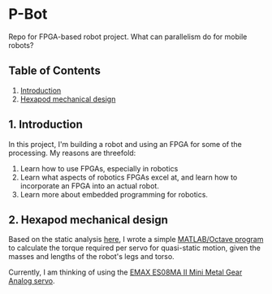 # P-Bot
Repo for FPGA-based robot project. What can parallelism do for mobile robots?

## Table of Contents
1. [Introduction](#introduction)
2. [Hexapod mechanical design](#hexapod-(mechanical)-design)

## 1. Introduction

In this project, I'm building a robot and using an FPGA for some of the processing. My reasons are threefold:
1. Learn how to use FPGAs, especially in robotics
2. Learn what aspects of robotics FPGAs excel at, and learn how to incorporate an FPGA into an actual robot.
3. Learn more about embedded programming for robotics.

## 2. Hexapod mechanical design
Based on the static analysis [here](http://www.robotshop.com/blog/en/robot-leg-torque-tutorial-3587), I wrote a simple [MATLAB/Octave program](/Hardware/torque_calc.m) to calculate the torque required per servo for quasi-static motion, given the masses and lengths of the robot's legs and torso.

Currently, I am thinking of using the [EMAX ES08MA II Mini Metal Gear Analog servo](https://www.aliexpress.com/item/Free-shipping-100-orginal-4x-EMAX-ES08MA-II-Mini-Metal-Gear-Analog-Servo-12g-2-0kg/1708746840.html?spm=2114.search0104.3.60.zGgXDn&ws_ab_test=searchweb0_0,searchweb201602_5_10152_10065_10151_10068_10130_10307_10137_10060_10155_10154_5370011_10056_10055_10054_10059_100031_10099_5400020_5410011_10103_10102_5430011_10052_10053_10142_10107_10050_10051_5380020_5390020_10084_10083_10080_10082_10081_10178_10110_10111_10112_10113_10114_10312_10313_10314_10315_10316_10078_10079_10073_5420011-10050,searchweb201603_5,ppcSwitch_5&btsid=4bdcc2a4-2bf1-4f49-91d5-c31a77f9120e&algo_expid=06897d5a-ac7b-4e40-b174-da471e17ec38-7&algo_pvid=06897d5a-ac7b-4e40-b174-da471e17ec38&transAbTest=ae803_3).
